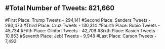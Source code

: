 #Total Number of Tweets: 821,660 
---
#First Place: Trump Tweets - 294,141
#Second Place: Sanders Tweets - 280,473
#Third Place: Cruz Tweets - 130,314
#Fourth Place: Rubio Tweets - 45,734
#Fifth Place: Clinton Tweets - 42,708
#Sixth Place: Kasich Tweets - 10,853
#Seventh Place: Jeb! Tweets - 9,948
#Last Place: Carson Tweets - 7,492
